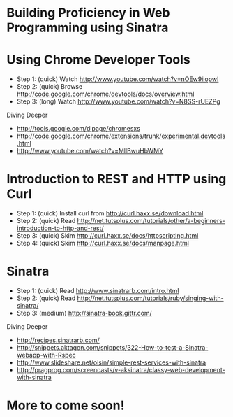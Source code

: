 
# Building Proficiency in Web Programming using Sinatra

# Using Chrome Developer Tools

* Step 1: (quick) Watch http://www.youtube.com/watch?v=nOEw9iiopwI
* Step 2: (quick) Browse http://code.google.com/chrome/devtools/docs/overview.html
* Step 3: (long) Watch http://www.youtube.com/watch?v=N8SS-rUEZPg

Diving Deeper

* http://tools.google.com/dlpage/chromesxs
* http://code.google.com/chrome/extensions/trunk/experimental.devtools.html
* http://www.youtube.com/watch?v=MllBwuHbWMY

# Introduction to REST and HTTP using Curl

* Step 1: (quick) Install curl from http://curl.haxx.se/download.html
* Step 2: (quick) Read http://net.tutsplus.com/tutorials/other/a-beginners-introduction-to-http-and-rest/
* Step 3: (quick) Skim http://curl.haxx.se/docs/httpscripting.html
* Step 4: (quick) Skim http://curl.haxx.se/docs/manpage.html

# Sinatra

* Step 1: (quick) Read http://www.sinatrarb.com/intro.html
* Step 2: (quick) Read http://net.tutsplus.com/tutorials/ruby/singing-with-sinatra/
* Step 3: (medium) http://sinatra-book.gittr.com/

Diving Deeper

* http://recipes.sinatrarb.com/
* http://snippets.aktagon.com/snippets/322-How-to-test-a-Sinatra-webapp-with-Rspec
* http://www.slideshare.net/oisin/simple-rest-services-with-sinatra
* http://pragprog.com/screencasts/v-aksinatra/classy-web-development-with-sinatra

# More to come soon!